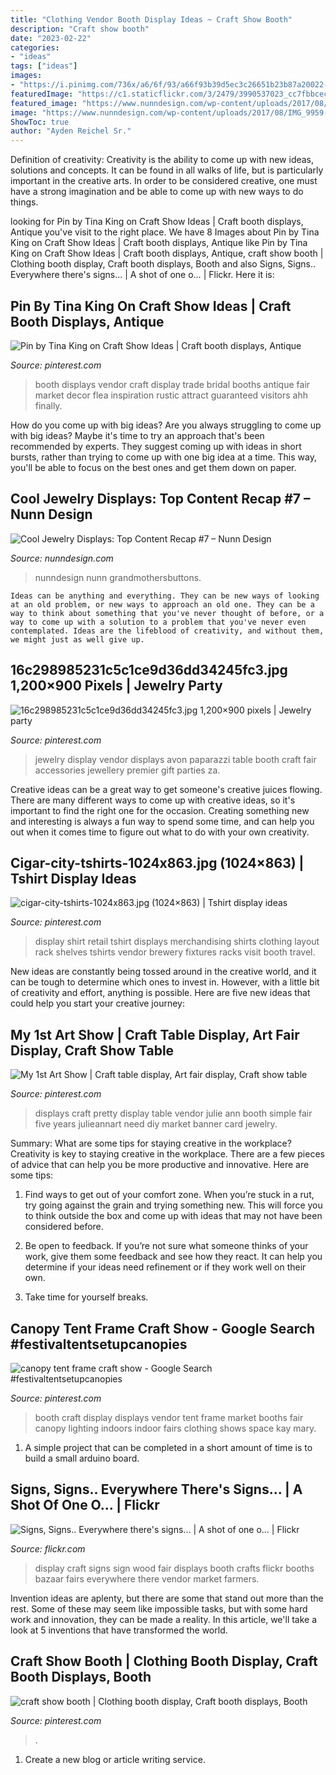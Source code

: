 ```yaml
---
title: "Clothing Vendor Booth Display Ideas ~ Craft Show Booth"
description: "Craft show booth"
date: "2023-02-22"
categories:
- "ideas"
tags: ["ideas"]
images:
- "https://i.pinimg.com/736x/a6/6f/93/a66f93b39d5ec3c26651b23b87a20022--craft-show-displays-craft-show-ideas.jpg"
featuredImage: "https://c1.staticflickr.com/3/2479/3990537023_cc7fbbcec4_z.jpg?zz=1"
featured_image: "https://www.nunndesign.com/wp-content/uploads/2017/08/IMG_9959-570.jpg"
image: "https://www.nunndesign.com/wp-content/uploads/2017/08/IMG_9959-570.jpg"
ShowToc: true
author: "Ayden Reichel Sr."
---
```



Definition of creativity:
Creativity is the ability to come up with new ideas, solutions and concepts. It can be found in all walks of life, but is particularly important in the creative arts. In order to be considered creative, one must have a strong imagination and be able to come up with new ways to do things.

	

		
looking for Pin by Tina King on Craft Show Ideas | Craft booth displays, Antique you've visit to the right place. We have 8 Images about Pin by Tina King on Craft Show Ideas | Craft booth displays, Antique like Pin by Tina King on Craft Show Ideas | Craft booth displays, Antique, craft show booth | Clothing booth display, Craft booth displays, Booth and also Signs, Signs.. Everywhere there&#039;s signs... | A shot of one o… | Flickr. Here it is:
		
    
## Pin By Tina King On Craft Show Ideas | Craft Booth Displays, Antique

<img loading=lazy src="https://i.pinimg.com/736x/d3/6a/02/d36a02256cfa66e0c3f6297d350b8d9f.jpg" onerror="this.onerror=null;this.src='https://tse4.mm.bing.net/th?id=OIP.9xSsCs8Euo-FgqfXdsOVnAHaLH&amp;pid=15.1';" alt="Pin by Tina King on Craft Show Ideas | Craft booth displays, Antique">

_Source: pinterest.com_

>booth displays vendor craft display trade bridal booths antique fair market decor flea inspiration rustic attract guaranteed visitors ahh finally. 

	

How do you come up with big ideas?
Are you always struggling to come up with big ideas? Maybe it's time to try an approach that's been recommended by experts. They suggest coming up with ideas in short bursts, rather than trying to come up with one big idea at a time. This way, you'll be able to focus on the best ones and get them down on paper.

    
## Cool Jewelry Displays: Top Content Recap #7 – Nunn Design

<img loading=lazy src="https://www.nunndesign.com/wp-content/uploads/2017/08/IMG_9959-570.jpg" onerror="this.onerror=null;this.src='https://tse3.mm.bing.net/th?id=OIP.lNm6g-1CWNfolyXSCH-AjgHaLH&amp;pid=15.1';" alt="Cool Jewelry Displays: Top Content Recap #7 – Nunn Design">

_Source: nunndesign.com_

>nunndesign nunn grandmothersbuttons. 

	


    Ideas can be anything and everything. They can be new ways of looking at an old problem, or new ways to approach an old one. They can be a way to think about something that you've never thought of before, or a way to come up with a solution to a problem that you've never even contemplated. Ideas are the lifeblood of creativity, and without them, we might just as well give up.

    
## 16c298985231c5c1ce9d36dd34245fc3.jpg 1,200×900 Pixels | Jewelry Party

<img loading=lazy src="http://media-cache-ec0.pinimg.com/1200x/16/c2/98/16c298985231c5c1ce9d36dd34245fc3.jpg" onerror="this.onerror=null;this.src='https://tse4.mm.bing.net/th?id=OIP.jUwaBRZ8jsHVxkWyZ8t17QHaFj&amp;pid=15.1';" alt="16c298985231c5c1ce9d36dd34245fc3.jpg 1,200×900 pixels | Jewelry party">

_Source: pinterest.com_

>jewelry display vendor displays avon paparazzi table booth craft fair accessories jewellery premier gift parties za. 

	

Creative ideas can be a great way to get someone's creative juices flowing. There are many different ways to come up with creative ideas, so it's important to find the right one for the occasion. Creating something new and interesting is always a fun way to spend some time, and can help you out when it comes time to figure out what to do with your own creativity.

    
## Cigar-city-tshirts-1024x863.jpg (1024×863) | Tshirt Display Ideas

<img loading=lazy src="https://i.pinimg.com/736x/52/09/81/520981bd858ab53eddfceaaee5695775--tasting-room-brewery.jpg" onerror="this.onerror=null;this.src='https://tse1.mm.bing.net/th?id=OIP.rvEEI7VNzFRutjHNAM-eawHaGP&amp;pid=15.1';" alt="cigar-city-tshirts-1024x863.jpg (1024×863) | Tshirt display ideas">

_Source: pinterest.com_

>display shirt retail tshirt displays merchandising shirts clothing layout rack shelves tshirts vendor brewery fixtures racks visit booth travel. 

	

New ideas are constantly being tossed around in the creative world, and it can be tough to determine which ones to invest in. However, with a little bit of creativity and effort, anything is possible. Here are five new ideas that could help you start your creative journey:  

    
## My 1st Art Show | Craft Table Display, Art Fair Display, Craft Show Table

<img loading=lazy src="https://i.pinimg.com/736x/a6/6f/93/a66f93b39d5ec3c26651b23b87a20022--craft-show-displays-craft-show-ideas.jpg" onerror="this.onerror=null;this.src='https://tse4.mm.bing.net/th?id=OIP.2k0_HcOJ_-l6hG9Qwn0CxwHaGS&amp;pid=15.1';" alt="My 1st Art Show | Craft table display, Art fair display, Craft show table">

_Source: pinterest.com_

>displays craft pretty display table vendor julie ann booth simple fair five years julieannart need diy market banner card jewelry. 

	

Summary: What are some tips for staying creative in the workplace?
Creativity is key to staying creative in the workplace. There are a few pieces of advice that can help you be more productive and innovative. Here are some tips:
1. Find ways to get out of your comfort zone. When you’re stuck in a rut, try going against the grain and trying something new. This will force you to think outside the box and come up with ideas that may not have been considered before.

2. Be open to feedback. If you’re not sure what someone thinks of your work, give them some feedback and see how they react. It can help you determine if your ideas need refinement or if they work well on their own.

3. Take time for yourself breaks.

    
## Canopy Tent Frame Craft Show - Google Search #festivaltentsetupcanopies

<img loading=lazy src="https://i.pinimg.com/736x/e4/22/bc/e422bc92103700d6a2b7dfb016fc89e1.jpg" onerror="this.onerror=null;this.src='https://tse3.mm.bing.net/th?id=OIP.ir8_qgM5M7_mfBVUuxEZEQHaJ4&amp;pid=15.1';" alt="canopy tent frame craft show - Google Search #festivaltentsetupcanopies">

_Source: pinterest.com_

>booth craft display displays vendor tent frame market booths fair canopy lighting indoors indoor fairs clothing shows space kay mary. 

	

1. A simple project that can be completed in a short amount of time is to build a small arduino board.

    
## Signs, Signs.. Everywhere There&#039;s Signs... | A Shot Of One O… | Flickr

<img loading=lazy src="https://c1.staticflickr.com/3/2479/3990537023_cc7fbbcec4_z.jpg?zz=1" onerror="this.onerror=null;this.src='https://tse1.mm.bing.net/th?id=OIP.0lX3AIKq1W8vFxxgNeg0SAHaFn&amp;pid=15.1';" alt="Signs, Signs.. Everywhere there&#039;s signs... | A shot of one o… | Flickr">

_Source: flickr.com_

>display craft signs sign wood fair displays booth crafts flickr booths bazaar fairs everywhere there vendor market farmers. 

	

Invention ideas are aplenty, but there are some that stand out more than the rest. Some of these may seem like impossible tasks, but with some hard work and innovation, they can be made a reality. In this article, we'll take a look at 5 inventions that have transformed the world.

    
## Craft Show Booth | Clothing Booth Display, Craft Booth Displays, Booth

<img loading=lazy src="https://i.pinimg.com/736x/a1/06/bc/a106bc5d548a4557c147edcf65173e51.jpg" onerror="this.onerror=null;this.src='https://tse3.mm.bing.net/th?id=OIP.Dul_GVilt09Qr0JEL6vlDAHaE7&amp;pid=15.1';" alt="craft show booth | Clothing booth display, Craft booth displays, Booth">

_Source: pinterest.com_

>. 

	

1. Create a new blog or article writing service.

